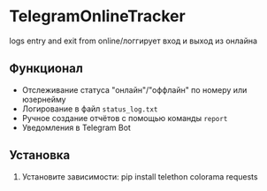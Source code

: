 # TelegramOnlineTracker
logs entry and exit from online/логгирует вход и выход из онлайна
## Функционал
- Отслеживание статуса "онлайн"/"оффлайн" по номеру или юзернейму
- Логирование в файл `status_log.txt`
- Ручное создание отчётов с помощью команды `report`
- Уведомления в Telegram Bot

## Установка
1. Установите зависимости:
   pip install telethon colorama requests
